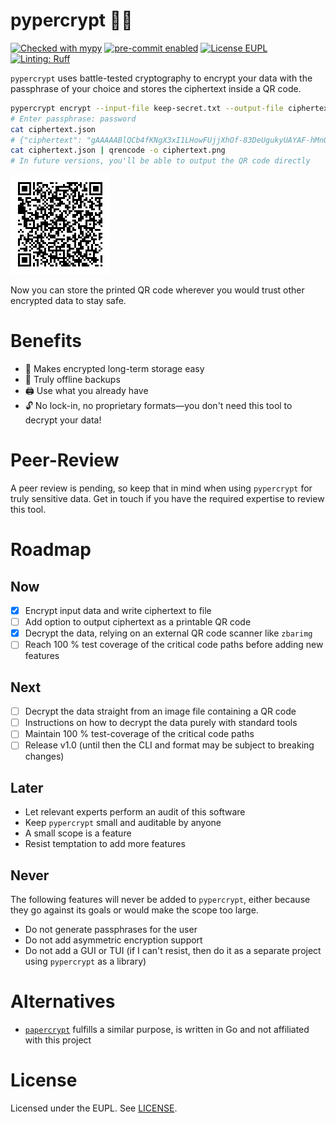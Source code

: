 # pypercrypt 📄🔐

[![Checked with mypy](https://img.shields.io/badge/mypy-checked-green)](https://mypy-lang.org/)
[![pre-commit enabled](https://img.shields.io/badge/pre--commit-enabled-success?logo=pre-commit)](./.pre-commit-config.yaml)
[![License EUPL](https://img.shields.io/badge/license-EUPL-green)](./LICENSE)
[![Linting: Ruff](https://img.shields.io/endpoint?url=https://raw.githubusercontent.com/charliermarsh/ruff/main/assets/badge/v2.json)](https://github.com/astral-sh/ruff)

`pypercrypt` uses battle-tested cryptography to encrypt your data with the passphrase of your choice
and stores the ciphertext inside a QR code.

```bash
pypercrypt encrypt --input-file keep-secret.txt --output-file ciphertext.json
# Enter passphrase: password
cat ciphertext.json
# {"ciphertext": "gAAAAABlQCb4fKNgX3xI1LHowFUjjXhOf-83DeUgukyUAYAF-hMnQ9eFfNl_V4NBoUuu4ZfAAIkVxIM7Iq2Pfh5JaVW_E-rqXA==", "salt": "JAVWUmK_PSUbvEghki3nNQ=="}
cat ciphertext.json | qrencode -o ciphertext.png
# In future versions, you'll be able to output the QR code directly
```

![Ciphertext encoded as a QR code](./assets/ciphertext.png)

Now you can store the printed QR code wherever you would trust other encrypted data to stay safe.

# Benefits

- 🔐 Makes encrypted long-term storage easy
- 📵 Truly offline backups
- 🖨️ Use what you already have
- 🔓 No lock-in, no proprietary formats—you don't need this tool to decrypt your data!

# Peer-Review

A peer review is pending, so keep that in mind when using `pypercrypt` for truly sensitive data.
Get in touch if you have the required expertise to review this tool.

# Roadmap

## Now

- [x] Encrypt input data and write ciphertext to file
- [ ] Add option to output ciphertext as a printable QR code
- [x] Decrypt the data, relying on an external QR code scanner like `zbarimg`
- [ ] Reach 100 % test coverage of the critical code paths before adding new features

## Next

- [ ] Decrypt the data straight from an image file containing a QR code
- [ ] Instructions on how to decrypt the data purely with standard tools
- [ ] Maintain 100 % test-coverage of the critical code paths
- [ ] Release v1.0 (until then the CLI and format may be subject to breaking changes)

## Later

- Let relevant experts perform an audit of this software
- Keep `pypercrypt` small and auditable by anyone
- A small scope is a feature
- Resist temptation to add more features

## Never

The following features will never be added to `pypercrypt`, either because they go against its goals or would
make the scope too large.

- Do not generate passphrases for the user
- Do not add asymmetric encryption support
- Do not add a GUI or TUI (if I can't resist, then do it as a separate project using `pypercrypt` as a library)

# Alternatives

- [`papercrypt`](https://github.com/TMUniversal/papercrypt) fulfills a similar purpose, is written in Go and
  not affiliated with this project

# License

Licensed under the EUPL. See [LICENSE](./LICENSE).
